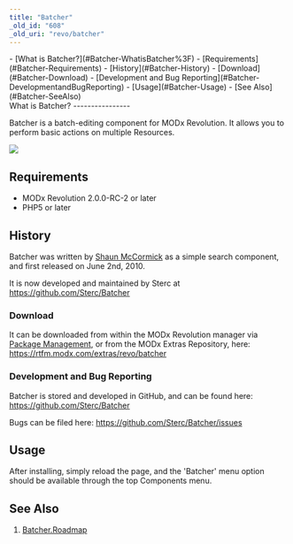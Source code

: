 ```yaml
---
title: "Batcher"
_old_id: "608"
_old_uri: "revo/batcher"
---
```


<div>- [What is Batcher?](#Batcher-WhatisBatcher%3F)
- [Requirements](#Batcher-Requirements)
- [History](#Batcher-History)
  - [Download](#Batcher-Download)
  - [Development and Bug Reporting](#Batcher-DevelopmentandBugReporting)
- [Usage](#Batcher-Usage)
- [See Also](#Batcher-SeeAlso)

</div>What is Batcher?
----------------

Batcher is a batch-editing component for MODx Revolution. It allows you to perform basic actions on multiple Resources.

[![](/download/thumbnails/16646167/batcher-ss.png)](/download/attachments/16646167/batcher-ss.png)

Requirements
------------

- MODx Revolution 2.0.0-RC-2 or later
- PHP5 or later

History
-------

Batcher was written by [Shaun McCormick](/display/~splittingred) as a simple search component, and first released on June 2nd, 2010.

It is now developed and maintained by Sterc at <https://github.com/Sterc/Batcher>

### Download

It can be downloaded from within the MODx Revolution manager via [Package Management](/revolution/2.x/developing-in-modx/advanced-development/package-management "Package Management"), or from the MODx Extras Repository, here: <https://rtfm.modx.com/extras/revo/batcher>

### Development and Bug Reporting

Batcher is stored and developed in GitHub, and can be found here: <https://github.com/Sterc/Batcher>

Bugs can be filed here: <https://github.com/Sterc/Batcher/issues>

Usage
-----

After installing, simply reload the page, and the 'Batcher' menu option should be available through the top Components menu.

See Also
--------

1. [Batcher.Roadmap](/extras/revo/batcher/batcher.roadmap)
